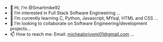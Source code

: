 - 👋 Hi, I’m @Smartmike92
- 👀 I’m interested in Full Stack Software Engineeiring ...
- 🌱 I’m currently learning C, Python, Javascript, MYsql, HTML and CSS ...
- 💞️ I’m looking to collaborate on Software Engineering/development projects...
- 📫 How to reach me: Email: michealoriyomi01@gmail.com ...

<!---
Smartmike92/Smartmike92 is a ✨ special ✨ repository because its `README.md` (this file) appears on your GitHub profile.
You can click the Preview link to take a look at your changes.
--->

